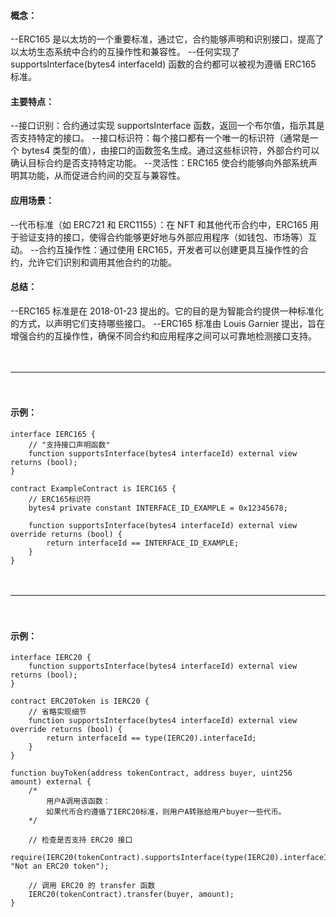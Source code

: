 
#### 概念：
--ERC165 是以太坊的一个重要标准，通过它，合约能够声明和识别接口，提高了以太坊生态系统中合约的互操作性和兼容性。
--任何实现了 supportsInterface(bytes4 interfaceId) 函数的合约都可以被视为遵循 ERC165 标准。

#### 主要特点：
--接口识别：合约通过实现 supportsInterface 函数，返回一个布尔值，指示其是否支持特定的接口。
--接口标识符：每个接口都有一个唯一的标识符（通常是一个 bytes4 类型的值），由接口的函数签名生成。通过这些标识符，外部合约可以确认目标合约是否支持特定功能。
--灵活性：ERC165 使合约能够向外部系统声明其功能，从而促进合约间的交互与兼容性。

#### 应用场景：
--代币标准（如 ERC721 和 ERC1155）：在 NFT 和其他代币合约中，ERC165 用于验证支持的接口，使得合约能够更好地与外部应用程序（如钱包、市场等）互动。
--合约互操作性：通过使用 ERC165，开发者可以创建更具互操作性的合约，允许它们识别和调用其他合约的功能。

#### 总结：
--ERC165 标准是在 2018-01-23 提出的。它的目的是为智能合约提供一种标准化的方式，以声明它们支持哪些接口。
--ERC165 标准由 Louis Garnier 提出，旨在增强合约的互操作性，确保不同合约和应用程序之间可以可靠地检测接口支持。

　

---------------------------------------------------------------------------------------

　

#### 示例：
```
interface IERC165 {
    // "支持接口声明函数"
    function supportsInterface(bytes4 interfaceId) external view returns (bool);
}

contract ExampleContract is IERC165 {
    // ERC165标识符
    bytes4 private constant INTERFACE_ID_EXAMPLE = 0x12345678;

    function supportsInterface(bytes4 interfaceId) external view override returns (bool) {
        return interfaceId == INTERFACE_ID_EXAMPLE;
    }
}
```

　

---------------------------------------------------------------------------------------

　

#### 示例：
```
interface IERC20 {
    function supportsInterface(bytes4 interfaceId) external view returns (bool);
}

contract ERC20Token is IERC20 {
    // 省略实现细节
    function supportsInterface(bytes4 interfaceId) external view override returns (bool) {
        return interfaceId == type(IERC20).interfaceId;
    }
}

function buyToken(address tokenContract, address buyer, uint256 amount) external {
    /*
        用户A调用该函数：
        如果代币合约遵循了IERC20标准，则用户A转账给用户buyer一些代币。
    */

    // 检查是否支持 ERC20 接口
    require(IERC20(tokenContract).supportsInterface(type(IERC20).interfaceId), "Not an ERC20 token");

    // 调用 ERC20 的 transfer 函数
    IERC20(tokenContract).transfer(buyer, amount);
}
```